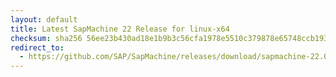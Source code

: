 ```yaml
---
layout: default
title: Latest SapMachine 22 Release for linux-x64
checksum: sha256 56ee23b430ad18e1b9b3c56cfa1978e5510c379878e65748ccb193c8339e3dce
redirect_to:
  - https://github.com/SAP/SapMachine/releases/download/sapmachine-22.0.2/sapmachine-jdk-22.0.2_linux-x64_bin.tar.gz
---
```

